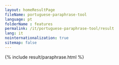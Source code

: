 ```yaml
---
layout: homeResultPage
fileName: portuguese-paraphrase-tool
language: pt
folderName : features
permalink: /it/portuguese-paraphrase-tool/result
lang: it
nointernationalization: true
sitemap: false
---
```

{% include result/paraphrase.html %}

<script src="/js/result/paraprashing.js" data-foldername="{{page.folderName}}" data-lang="{{page.lang}}"></script>